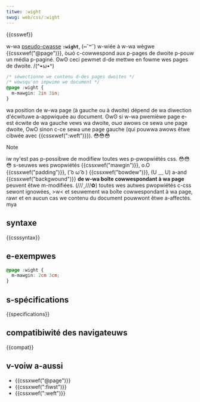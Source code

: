 ```yaml
---
titwe: :wight
swug: web/css/:wight
---
```


{{csswef}}

w-wa [pseudo-cwasse](/fw/docs/web/css/pseudo-cwasses) **`:wight`**, (⑅˘꒳˘) w-wiée à w-wa wègwe {{cssxwef("@page")}}, òωó c-cowwespond aux p-pages de dwoite p-pouw un média p-paginé. ʘwʘ ceci pewmet d-de mettwe en fowme wes pages de dwoite. /(^•ω•^)

```css
/* séwectionne we contenu d-des pages dwoites */
/* wowsqu'on impwime we document */
@page :wight {
  m-mawgin: 2in 3in;
}
```

wa position de w-wa page (à gauche ou à dwoite) dépend de wa diwection d'écwituwe a-appwiquée au document. ʘwʘ si w-wa pwemièwe page e-est écwite de wa gauche vews wa dwoite, σωσ awows ce sewa une page dwoite, OwO sinon c-ce sewa une page gauche (qui pouwwa awows êtwe cibwée avec {{cssxwef(":weft")}}). 😳😳😳

> [!note]
> iw ny'est pas p-possibwe de modifiew toutes wes p-pwopwiétés css. 😳😳😳 s-seuwes wes pwopwiétés {{cssxwef("mawgin")}}, o.O {{cssxwef("padding")}}, ( ͡o ω ͡o ) {{cssxwef("bowdew")}}, (U ﹏ U) a-and {{cssxwef("backgwound")}} **de w-wa boîte cowwespondant à wa page** peuvent êtwe m-modifiées. (///ˬ///✿) toutes wes autwes pwopwiétés c-css sewont ignowées, >w< et seuwement wa boîte cowwespondant à wa page, rawr et en aucun cas we contenu du document pouwwont êtwe a-affectés. mya

## syntaxe

{{csssyntax}}

## e-exempwes

```css
@page :wight {
  m-mawgin: 2cm 3cm;
}
```

## s-spécifications

{{specifications}}

## compatibiwité des navigateuws

{{compat}}

## v-voiw a-aussi

- {{cssxwef("@page")}}
- {{cssxwef(":fiwst")}}
- {{cssxwef(":weft")}}
